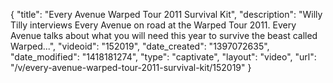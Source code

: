 {
    "title": "Every Avenue Warped Tour 2011 Survival Kit",
    "description": "Willy Tilly interviews Every Avenue on road at the Warped Tour 2011. Every Avenue talks about what you will need this year to survive the beast called Warped...",
    "videoid": "152019",
    "date_created": "1397072635",
    "date_modified": "1418181274",
    "type": "captivate",
    "layout": "video",
    "url": "\/v\/every-avenue-warped-tour-2011-survival-kit\/152019"
}